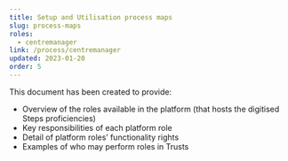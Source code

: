 ```yaml
---
title: Setup and Utilisation process maps
slug: process-maps
roles:
  - centremanager
link: /process/centremanager
updated: 2023-01-20
order: 5
---
```

This document has been created to provide:​

- Overview of the roles available in the platform (that hosts the digitised Steps proficiencies)
- Key responsibilities of each platform role
- Detail of platform roles’ functionality rights
- Examples of who may perform roles in Trusts